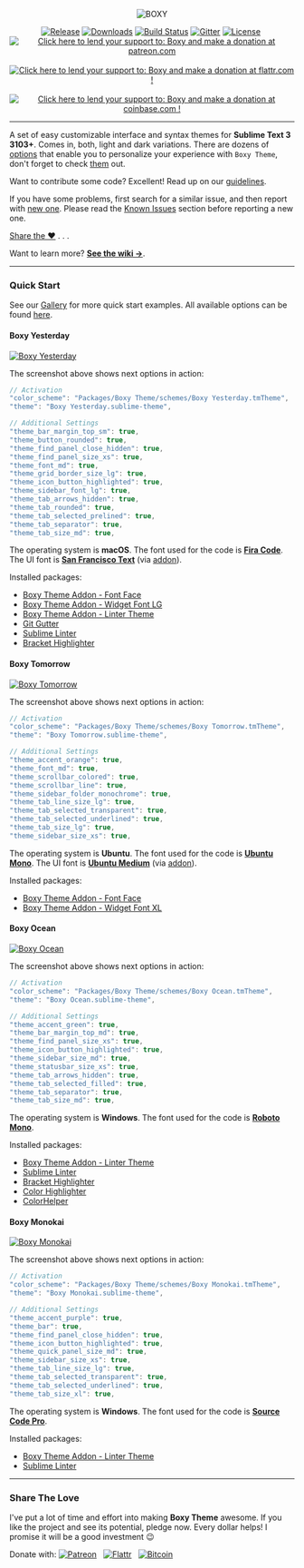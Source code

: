 <p align="center"><img src="https://raw.githubusercontent.com/oivva/boxy-extras/master/assets/readme/name.gif?v=17062016" alt="BOXY"></p>

<p align="center">
  <a href="https://github.com/oivva/boxy/releases"><img src="https://img.shields.io/github/release/oivva/boxy.svg?maxAge=3600?style=flat-square" alt="Release"></a>
  <a href="https://packagecontrol.io/packages/Boxy%20Theme"><img src="https://img.shields.io/packagecontrol/dt/Boxy%20Theme.svg?maxAge=3600?style=flat-square" alt="Downloads"></a>
  <a href="https://travis-ci.org/oivva/boxy"><img src="https://img.shields.io/travis/oivva/boxy.svg?maxAge=3600?style=flat-square" alt="Build Status"></a>
  <a href="https://gitter.im/oivva/boxy"><img src="https://img.shields.io/gitter/room/nwjs/nw.js.svg?maxAge=2592000?style=flat-square" alt="Gitter"></a>
  <a href="https://github.com/oivva/boxy/blob/master/LICENSE"><img src="https://img.shields.io/github/license/mashape/apistatus.svg?maxAge=2592000?style=flat-square" alt="License"></a>&nbsp;
  <a href="https://www.patreon.com/oivva" title="Donate with Patreon"><img src="https://raw.githubusercontent.com/oivva/boxy-extras/master/assets/readme/patreon.png" alt="Click here to lend your support to: Boxy and make a donation at patreon.com"></a>&nbsp;
  <a href="https://flattr.com/profile/oivva" title="Donate with Flattr"><img src="https://raw.githubusercontent.com/oivva/boxy-extras/master/assets/readme/flattr.png" alt="Click here to lend your support to: Boxy and make a donation at flattr.com !"></a>&nbsp;
  <a href="https://www.coinbase.com/oivva" title="Donate with Bitcoin"><img src="https://raw.githubusercontent.com/oivva/boxy-extras/master/assets/readme/bitcoin.png" alt="Click here to lend your support to: Boxy and make a donation at coinbase.com !"></a>
</p>

***

A set of easy customizable interface and syntax themes for **Sublime Text 3 3103+**. Comes in, both, light and dark variations. There are dozens of [options][settings] that enable you to personalize your experience with `Boxy Theme`, don't forget to check [them][settings] out. 

Want to contribute some code? Excellent! Read up on our [guidelines](https://github.com/oivva/boxy/wiki/Contributing).

If you have some problems, first search for a similar issue, and then report with [new one][issues]. Please read the [Known Issues][known-issues] section before reporting a new one.

[Share the ❤️](#share-the-love) . . .

Want to learn more? [**See the wiki &#8594;**][wiki].

***

### Quick Start

See our [Gallery][gallery] for more quick start examples. All available options can be found [here][settings].

#### Boxy Yesterday

[![Boxy Yesterday][img-yesterday]][img-yesterday]

The screenshot above shows next options in action:

```js
// Activation
"color_scheme": "Packages/Boxy Theme/schemes/Boxy Yesterday.tmTheme",
"theme": "Boxy Yesterday.sublime-theme",

// Additional Settings
"theme_bar_margin_top_sm": true,
"theme_button_rounded": true,
"theme_find_panel_close_hidden": true,
"theme_find_panel_size_xs": true,
"theme_font_md": true,
"theme_grid_border_size_lg": true,
"theme_icon_button_highlighted": true,
"theme_sidebar_font_lg": true,
"theme_tab_arrows_hidden": true,
"theme_tab_rounded": true,
"theme_tab_selected_prelined": true,
"theme_tab_separator": true,
"theme_tab_size_md": true,
```

The operating system is **macOS**. The font used for the code is [**Fira Code**][fira-code]. The UI font is [**San Francisco Text**][san-francisco] (via [addon][addon-font-face]).

Installed packages:

* [Boxy Theme Addon - Font Face][addon-font-face]
* [Boxy Theme Addon - Widget Font LG][addon-widget-font-lg]
* [Boxy Theme Addon - Linter Theme][addon-linter-theme]
* [Git Gutter][git-gutter]
* [Sublime Linter][sublime-linter]
* [Bracket Highlighter][bracket-highlighter]

#### Boxy Tomorrow

[![Boxy Tomorrow][img-tomorrow]][img-tomorrow]

The screenshot above shows next options in action:

```js
// Activation
"color_scheme": "Packages/Boxy Theme/schemes/Boxy Tomorrow.tmTheme",
"theme": "Boxy Tomorrow.sublime-theme",

// Additional Settings
"theme_accent_orange": true,
"theme_font_md": true,
"theme_scrollbar_colored": true,
"theme_scrollbar_line": true,
"theme_sidebar_folder_monochrome": true,
"theme_tab_line_size_lg": true,
"theme_tab_selected_transparent": true,
"theme_tab_selected_underlined": true,
"theme_tab_size_lg": true,
"theme_sidebar_size_xs": true,
```

The operating system is **Ubuntu**. The font used for the code is [**Ubuntu Mono**][ubuntu]. The UI font is [**Ubuntu Medium**][ubuntu] (via [addon][addon-font-face]).

Installed packages:

* [Boxy Theme Addon - Font Face][addon-font-face]
* [Boxy Theme Addon - Widget Font XL][addon-widget-font-xl]

#### Boxy Ocean

[![Boxy Ocean][img-ocean]][img-ocean]

The screenshot above shows next options in action:

```js
// Activation
"color_scheme": "Packages/Boxy Theme/schemes/Boxy Ocean.tmTheme",
"theme": "Boxy Ocean.sublime-theme",

// Additional Settings
"theme_accent_green": true,
"theme_bar_margin_top_md": true,
"theme_find_panel_size_xs": true,
"theme_icon_button_highlighted": true,
"theme_sidebar_size_md": true,
"theme_statusbar_size_xs": true,
"theme_tab_arrows_hidden": true,
"theme_tab_selected_filled": true,
"theme_tab_separator": true,
"theme_tab_size_md": true,
```

The operating system is **Windows**. The font used for the code is [**Roboto Mono**][ubuntu].

Installed packages:

* [Boxy Theme Addon - Linter Theme][addon-linter-theme]
* [Sublime Linter][sublime-linter]
* [Bracket Highlighter][bracket-highlighter]
* [Color Highlighter][color-highlighter]
* [Color ​Helper][color-helper]

#### Boxy Monokai

[![Boxy Monokai][img-monokai]][img-monokai]

The screenshot above shows next options in action:

```js
// Activation
"color_scheme": "Packages/Boxy Theme/schemes/Boxy Monokai.tmTheme",
"theme": "Boxy Monokai.sublime-theme",

// Additional Settings
"theme_accent_purple": true,
"theme_bar": true,
"theme_find_panel_close_hidden": true,
"theme_icon_button_highlighted": true,
"theme_quick_panel_size_md": true,
"theme_sidebar_size_xs": true,
"theme_tab_line_size_lg": true,
"theme_tab_selected_transparent": true,
"theme_tab_selected_underlined": true,
"theme_tab_size_xl": true,
```

The operating system is **Windows**. The font used for the code is [**Source Code Pro**][source-code-pro].

Installed packages:

* [Boxy Theme Addon - Linter Theme][addon-linter-theme]
* [Sublime Linter][sublime-linter]

***

### Share The Love

I've put a lot of time and effort into making **Boxy Theme** awesome. If you like the project and see its potential, pledge now. Every dollar helps! I promise it will be a good investment 😉

Donate with: [![Patreon][img-patreon-with-title]][patreon] &nbsp; [![Flattr][img-flattr-with-title]][flattr] &nbsp; [![Bitcoin][img-bitcoin-with-title]][bitcoin]

<!-- Links -->

[release]: https://github.com/oivva/boxy/releases
[downloads]: https://packagecontrol.io/packages/Boxy%20Theme
[build-status]: https://travis-ci.org/oivva/boxy
[gitter]: https://gitter.im/oivva/boxy
[license]: https://github.com/oivva/boxy
[patreon]: https://www.patreon.com/oivva "Donate with Patreon"
[flattr]: https://flattr.com/profile/oivva "Donate with Flattr"
[bitcoin]: https://www.coinbase.com/oivva "Donate with Bitcoin"
[upgrading]: https://github.com/oivva/boxy/wiki/Upgrading
[issues]: https://github.com/oivva/boxy/issues
[wiki]: https://github.com/oivva/boxy/wiki
[gallery]: https://github.com/oivva/boxy/wiki/Gallery
[website]: http://www.oivva.com/boxy/
[known-issues]: https://github.com/oivva/boxy/wiki#known-issues
[pr]: https://github.com/wbond/package_control_channel/pull/5500
[manual-install]: https://github.com/oivva/boxy/wiki/Get-It#manual
[settings]: https://github.com/oivva/boxy/wiki/Settings

<!-- Images -->

[img-name]: https://raw.githubusercontent.com/oivva/boxy-extras/master/assets/readme/name.png
[img-release]: https://img.shields.io/github/release/oivva/boxy.svg?maxAge=3600?style=flat-square
[img-downloads]: https://img.shields.io/packagecontrol/dt/Boxy%20Theme.svg?maxAge=3600?style=flat-square
[img-build-status]: https://img.shields.io/travis/oivva/boxy.svg?maxAge=3600?style=flat-square
[img-gitter]: https://img.shields.io/gitter/room/nwjs/nw.js.svg?maxAge=2592000?style=flat-square
[img-license]: https://img.shields.io/github/license/mashape/apistatus.svg?maxAge=2592000?style=flat-square
[img-patreon]: https://raw.githubusercontent.com/oivva/boxy-extras/master/assets/readme/patreon.png
[img-patreon-with-title]: https://raw.githubusercontent.com/oivva/boxy-extras/master/assets/readme/patreon-with-title.png
[img-flattr]: https://raw.githubusercontent.com/oivva/boxy-extras/master/assets/readme/flattr.png
[img-flattr-with-title]: https://raw.githubusercontent.com/oivva/boxy-extras/master/assets/readme/flattr-with-title.png
[img-bitcoin]: https://raw.githubusercontent.com/oivva/boxy-extras/master/assets/readme/bitcoin.png
[img-bitcoin-with-title]: https://raw.githubusercontent.com/oivva/boxy-extras/master/assets/readme/bitcoin-with-title.png
[img-gallery]: https://raw.githubusercontent.com/oivva/boxy-extras/master/assets/readme/gallery.gif
[img-yesterday]: https://raw.githubusercontent.com/oivva/boxy-extras/master/assets/readme/yesterday.png?v=17062016
[img-tomorrow]: https://raw.githubusercontent.com/oivva/boxy-extras/master/assets/readme/tomorrow.png?v=17062016
[img-ocean]: https://raw.githubusercontent.com/oivva/boxy-extras/master/assets/readme/ocean.png?v=17062016
[img-monokai]: https://raw.githubusercontent.com/oivva/boxy-extras/master/assets/readme/monokai.png?v=17062016

<!-- Fonts -->

[fira-code]: https://github.com/tonsky/FiraCode/blob/master/README.md
[san-francisco]: https://developer.apple.com/fonts/
[ubuntu]: http://font.ubuntu.com/
[roboto-mono]: https://fonts.google.com/specimen/Roboto+Mono?query=Roboto
[source-code-pro]: http://adobe-fonts.github.io/source-code-pro/

<!-- Packages -->

[addon-font-face]: https://packagecontrol.io/packages/Boxy%20Theme%20Addon%20-%20Font%20Face
[addon-widget-font-lg]: https://packagecontrol.io/packages/Boxy%20Theme%20Addon%20-%20Widget%20Font%20LG
[addon-widget-font-xl]: https://packagecontrol.io/packages/Boxy%20Theme%20Addon%20-%20Widget%20Font%20XL
[addon-linter-theme]: https://packagecontrol.io/packages/Boxy%20Theme%20Addon%20-%20Linter%20Theme
[git-gutter]: https://packagecontrol.io/packages/GitGutter
[sublime-linter]: https://packagecontrol.io/packages/SublimeLinter
[bracket-highlighter]: https://packagecontrol.io/packages/BracketHighlighter
[color-highlighter]: https://packagecontrol.io/packages/Color%20Highlighter
[color-helper]: https://packagecontrol.io/packages/ColorHelper
